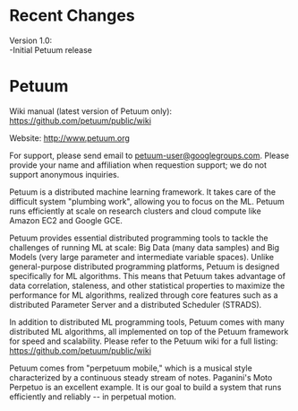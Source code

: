Recent Changes
==============

Version 1.0:<br>
-Initial Petuum release<br>

Petuum
==============

Wiki manual (latest version of Petuum only): https://github.com/petuum/public/wiki<br>

Website: http://www.petuum.org

For support, please send email to petuum-user@googlegroups.com. Please provide your name and affiliation when requestion support; we do not support anonymous inquiries.

Petuum is a distributed machine learning framework. It takes care of the difficult system "plumbing work", allowing you to focus on the ML. Petuum runs efficiently at scale on research clusters and cloud compute like Amazon EC2 and Google GCE.

Petuum provides essential distributed programming tools to tackle the challenges of running ML at scale: Big Data (many data samples) and Big Models (very large parameter and intermediate variable spaces). Unlike general-purpose distributed programming platforms, Petuum is designed specifically for ML algorithms. This means that Petuum takes advantage of data correlation, staleness, and other statistical properties to maximize the performance for ML algorithms, realized through core features such as a distributed Parameter Server and a distributed Scheduler (STRADS).

In addition to distributed ML programming tools, Petuum comes with many distributed ML algorithms, all implemented on top of the Petuum framework for speed and scalability. Please refer to the Petuum wiki for a full listing: https://github.com/petuum/public/wiki

Petuum comes from "perpetuum mobile," which is a musical style characterized by a continuous steady stream of notes. Paganini's Moto Perpetuo is an excellent example. It is our goal to build a system that runs efficiently and reliably -- in perpetual motion.
